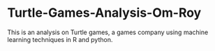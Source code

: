 # Turtle-Games-Analysis-Om-Roy
This is an analysis on Turtle games, a games company using machine learning techniques in R and python.
